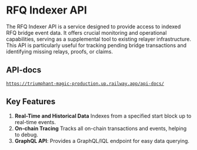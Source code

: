 # RFQ Indexer API

The RFQ Indexer API is a service designed to provide access to indexed RFQ bridge event data. It offers crucial monitoring and operational capabilities, serving as a supplemental tool to existing relayer infrastructure. This API is particularly useful for tracking pending bridge transactions and identifying missing relays, proofs, or claims.

## API-docs

[`https://triumphant-magic-production.up.railway.app/api-docs/`](https://triumphant-magic-production.up.railway.app/api-docs/)

## Key Features
1. **Real-Time and Historical Data** Indexes from a specified start block up to real-time events.
2. **On-chain Tracing** Tracks all on-chain transactions and events, helping to debug.
3. **GraphQL API**: Provides a GraphQL/IQL endpoint for easy data querying.


